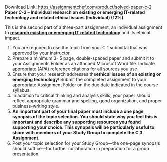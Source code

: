 Download Link: https://assignmentchef.com/product/solved-paper-c-2
<br>
<strong>Paper C-2 – Individual research on existing or emerging IT-related technology and related ethical issues (Individual) (12%)</strong>

This is the second part of a three-part assignment, an individual assignment to <strong><u>research existing or emerging IT related technology</u></strong> and its ethical impact.




<ol>

 <li>You are required to use the topic from your C 1 submittal that was approved by your instructor.</li>

 <li>Prepare a minimum 3- 5 page, double-spaced paper and submit it to your Assignments Folder as an attached Microsoft Word file. Indicate appropriate (APA) reference citations for all sources you use</li>

 <li>Ensure that your research addresses the<strong>ethical issues of an existing or emerging technology</strong>! Submit the completed assignment to your appropriate Assignment Folder on the due date indicated in the course syllabus.</li>

 <li>In addition to critical thinking and analysis skills, your paper should reflect appropriate grammar and spelling, good organization, and proper business-writing style.</li>

 <li><strong>An important part of your final paper must include a one page synopsis of the topic selection. You should state why you feel this is important and describe any supporting resources you found supporting your choice. This synopsis will be particularly useful to share with members of your Study Group to complete the C 3 Assignment.</strong></li>

 <li>Post your topic selection for your Study Group—the one-page synopsis should suffice—for further collaboration in preparation for a group presentation.</li>

</ol>





